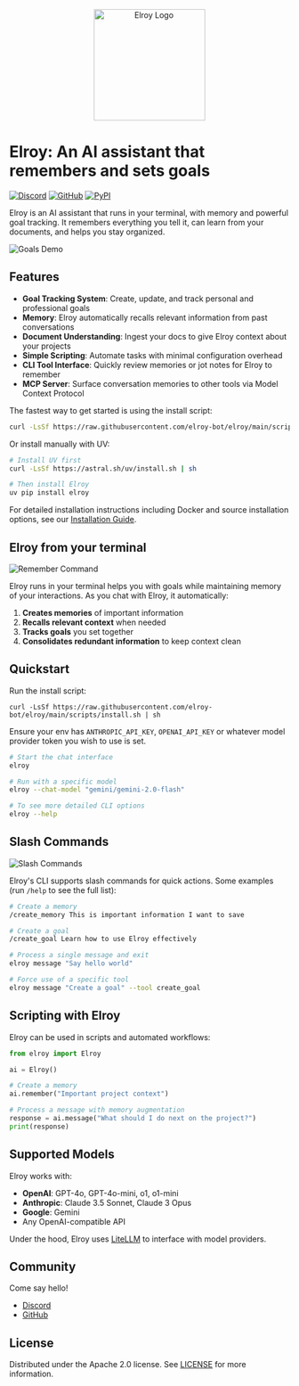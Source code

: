 <div align="center">
  <img src="images/logo_circle.png" alt="Elroy Logo" width="200"/>
</div>

# Elroy: An AI assistant that remembers and sets goals

[![Discord](https://img.shields.io/discord/1200684659277832293?color=7289DA&label=Discord&logo=discord&logoColor=white)](https://discord.gg/5PJUY4eMce)
[![GitHub](https://img.shields.io/github/stars/elroy-bot/elroy?style=social)](https://github.com/elroy-bot/elroy)
[![PyPI](https://img.shields.io/pypi/v/elroy)](https://pypi.org/project/elroy/)

Elroy is an AI assistant that runs in your terminal, with memory and powerful goal tracking. It remembers everything you tell it, can learn from your documents, and helps you stay organized.

![Goals Demo](images/goals_demo.gif)

## Features

- **Goal Tracking System**: Create, update, and track personal and professional goals
- **Memory**: Elroy automatically recalls relevant information from past conversations
- **Document Understanding**: Ingest your docs to give Elroy context about your projects
- **Simple Scripting**: Automate tasks with minimal configuration overhead
- **CLI Tool Interface**: Quickly review memories or jot notes for Elroy to remember
- **MCP Server**: Surface conversation memories to other tools via Model Context Protocol

The fastest way to get started is using the install script:

```bash
curl -LsSf https://raw.githubusercontent.com/elroy-bot/elroy/main/scripts/install.sh | sh
```

Or install manually with UV:

```bash
# Install UV first
curl -LsSf https://astral.sh/uv/install.sh | sh

# Then install Elroy
uv pip install elroy
```

For detailed installation instructions including Docker and source installation options, see our [Installation Guide](installation.md).

## Elroy from your terminal

![Remember Command](images/remember_command.gif)

Elroy runs in your terminal helps you with goals while maintaining memory of your interactions. As you chat with Elroy, it automatically:

1. **Creates memories** of important information
2. **Recalls relevant context** when needed
3. **Tracks goals** you set together
4. **Consolidates redundant information** to keep context clean

## Quickstart

Run the install script:
```
curl -LsSf https://raw.githubusercontent.com/elroy-bot/elroy/main/scripts/install.sh | sh
```

Ensure your env has `ANTHROPIC_API_KEY`, `OPENAI_API_KEY` or whatever model provider token you wish to use is set.

```bash
# Start the chat interface
elroy

# Run with a specific model
elroy --chat-model "gemini/gemini-2.0-flash"

# To see more detailed CLI options
elroy --help
```

## Slash Commands

![Slash Commands](images/slash_commands.gif)

Elroy's CLI supports slash commands for quick actions. Some examples (run `/help` to see the full list):

```bash
# Create a memory
/create_memory This is important information I want to save

# Create a goal
/create_goal Learn how to use Elroy effectively

# Process a single message and exit
elroy message "Say hello world"

# Force use of a specific tool
elroy message "Create a goal" --tool create_goal
```

## Scripting with Elroy

Elroy can be used in scripts and automated workflows:

```python
from elroy import Elroy

ai = Elroy()

# Create a memory
ai.remember("Important project context")

# Process a message with memory augmentation
response = ai.message("What should I do next on the project?")
print(response)
```

## Supported Models

Elroy works with:

- **OpenAI**: GPT-4o, GPT-4o-mini, o1, o1-mini
- **Anthropic**: Claude 3.5 Sonnet, Claude 3 Opus
- **Google**: Gemini
- Any OpenAI-compatible API

Under the hood, Elroy uses [LiteLLM](https://www.litellm.ai/) to interface with model providers.


## Community

Come say hello!

- [Discord](https://discord.gg/5PJUY4eMce)
- [GitHub](https://github.com/elroy-bot/elroy)

## License

Distributed under the Apache 2.0 license. See [LICENSE](https://github.com/elroy-bot/elroy/blob/main/LICENSE) for more information.
